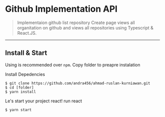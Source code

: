 
# Github Implementation API

>Implementaion github list repository 
>Create page views all organitation on github and views all repositories using Typescript & React.JS.


---


## Install & Start

Using  is recommended over `npm`.
Copy folder to preapre instalation

Install Depedencies

```shell
$ git clone https://github.com/andra456/ahmad-ruslan-kurniawan.git
$ cd [folder]
$ yarn install

```

Le's start your project react!
run react
```shell
$ yarn start
```
